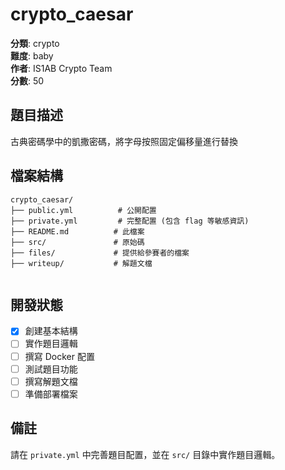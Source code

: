# crypto_caesar

**分類**: crypto  
**難度**: baby  
**作者**: IS1AB Crypto Team  
**分數**: 50

## 題目描述

古典密碼學中的凱撒密碼，將字母按照固定偏移量進行替換

## 檔案結構

```
crypto_caesar/
├── public.yml          # 公開配置
├── private.yml         # 完整配置 (包含 flag 等敏感資訊)
├── README.md          # 此檔案
├── src/               # 原始碼
├── files/             # 提供給參賽者的檔案
├── writeup/           # 解題文檔


```

## 開發狀態

- [x] 創建基本結構
- [ ] 實作題目邏輯
- [ ] 撰寫 Docker 配置
- [ ] 測試題目功能
- [ ] 撰寫解題文檔
- [ ] 準備部署檔案

## 備註

請在 `private.yml` 中完善題目配置，並在 `src/` 目錄中實作題目邏輯。
